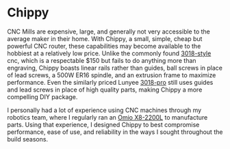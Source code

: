 # Chippy
CNC Mills are expensive, large, and generally not very accessible to the average maker in their home. With Chippy, a small, simple, cheap but powerful CNC router, these capabilities may become available to the hobbiest at a relatively low price. Unlike the commonly found [3018-style](https://a.co/d/4NDyeWJ) cnc, which is a respectable $150 but fails to do anything more than engraving, Chippy boasts linear rails rather than guides, ball screws in place of lead screws, a 500W ER16 spindle, and an extrusion frame to maximize performance. Even the similarly priced Lunyee [3018-pro](https://a.co/d/8d0D7FV) still uses guides and lead screws in place of high quality parts, making Chippy a more compelling DIY package.

I personally had a lot of experience using CNC machines through my robotics team, where I regularly ran an [Omio X8-2200L](https://www.omiocnc.com/products/x8-series/x8-2200l-usb-cnc-desktop-engraver.html) to manufacture parts. Using that experience, I designed Chippy to best compromise performance, ease of use, and reliability in the ways I sought throughout the build seasons.
